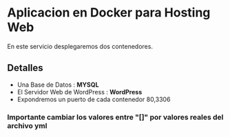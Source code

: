 
# Aplicacion en Docker para Hosting Web

En este servicio desplegaremos dos contenedores.

## Detalles 

* Una Base de Datos : **MYSQL**
* El Servidor Web de WordPress : **WordPress**
* Expondremos un puerto de cada contenedor 80,3306

### Importante cambiar los valores entre "[]" por valores reales del archivo yml
